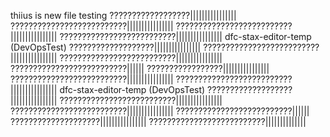 thiius is new file testing
??????????????????||||||||||||||||
??????????????????????????||||||||||||||||
??????????????????????????||||||||||||||||
??????????????????????????||||||||||||||||
dfc-stax-editor-temp (DevOpsTest)
???????????????????||||||||||||||||
??????????????????????????||||||||||||||||
??????????????????????????||||||||||||||||
??????????????????????????||||||
?????????????????||||||||||||||||
??????????????????????????||||||||||||||||
??????????????????????????||||||||||||||||
dfc-stax-editor-temp (DevOpsTest)
???????????????????||||||||||||||||
??????????????????????????||||||||||||||||
??????????????????????????||||||||||||||||
??????????????????????????||||||
????????????????????||||||||||||||||
??????????????????????????||||||||||||||

